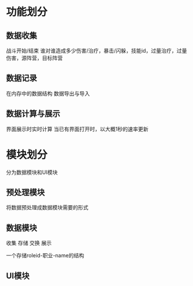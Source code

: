 # 功能划分
## 数据收集
战斗开始/结束
谁对谁造成多少伤害/治疗，暴击/闪躲，技能id，过量治疗，过量伤害，源阵营，目标阵营
## 数据记录
在内存中的数据结构
数据导出与导入
## 数据计算与展示
界面展示时实时计算
当已有界面打开时，以大概1秒的速率更新
# 模块划分
分为数据模块和UI模块
## 预处理模块
将数据预处理成数据模块需要的形式
## 数据模块
收集
存储
交换
展示

一个存储roleid-职业-name的结构
## UI模块
